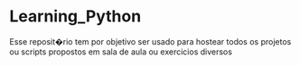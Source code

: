 # Learning_Python
Esse reposit�rio tem por objetivo ser usado para hostear todos os projetos ou scripts propostos em sala de aula ou exercicios diversos